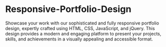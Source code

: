 # Responsive-Portfolio-Design
Showcase your work with our sophisticated and fully responsive portfolio design, expertly crafted using HTML, CSS, JavaScript, and jQuery. This design provides a modern and engaging platform to present your projects, skills, and achievements in a visually appealing and accessible format.
